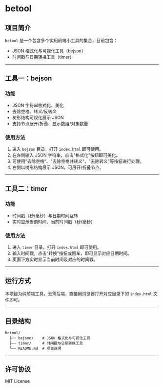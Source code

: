 # betool

## 项目简介

`betool` 是一个包含多个实用前端小工具的集合，目前包含：
- JSON 格式化与可视化工具（bejson）
- 时间戳与日期转换工具（timer）

---

## 工具一：bejson

### 功能
- JSON 字符串格式化、美化
- 去除空格、转义/反转义
- 树形结构可视化展示 JSON
- 支持节点展开/折叠、显示数组/对象数量

### 使用方法
1. 进入 `bejson` 目录，打开 `index.html` 即可使用。
2. 在左侧输入 JSON 字符串，点击"格式化"按钮即可美化。
3. 可使用"去除空格"、"去除空格并转义"、"去除转义"等按钮进行处理。
4. 右侧以树形结构展示 JSON，可展开/折叠节点。

---

## 工具二：timer

### 功能
- 时间戳（秒/毫秒）与日期时间互转
- 实时显示当前时间、当前时间戳（秒/毫秒）

### 使用方法
1. 进入 `timer` 目录，打开 `index.html` 即可使用。
2. 输入时间戳，点击"转换"按钮或回车，即可显示对应日期时间。
3. 页面下方实时显示当前时间及对应的时间戳。

---

## 运行方式

本项目为纯前端工具，无需后端，直接用浏览器打开对应目录下的 `index.html` 文件即可。

---

## 目录结构

```
betool/
  ├── bejson/    # JSON 格式化与可视化工具
  ├── timer/     # 时间戳与日期转换工具
  └── README.md  # 项目说明
```

---

## 许可协议

MIT License